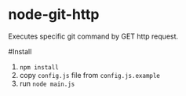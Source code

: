 # node-git-http
Executes specific git command by GET http request.

#Install
1. `npm install`
2. copy `config.js` file from `config.js.example`
3. run `node main.js`
